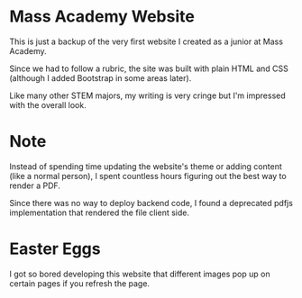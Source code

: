 # Mass Academy Website

This is just a backup of the very first website I created as a junior at Mass Academy. 

Since we had to follow a rubric, the site was built with plain HTML and CSS (although I added Bootstrap in some areas later). 

Like many other STEM majors, my writing is very cringe but I'm impressed with the overall look. 

# Note
Instead of spending time updating the website's theme or adding content (like a normal person), I spent countless hours figuring out the best way to render a PDF. 

Since there was no way to deploy backend code, I found a deprecated pdfjs implementation that rendered the file client side. 

# Easter Eggs
I got so bored developing this website that different images pop up on certain pages if you refresh the page. 

